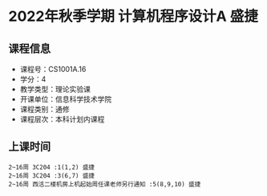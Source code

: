 # 2022年秋季学期 计算机程序设计A 盛捷






## 课程信息

- 课程号：CS1001A.16
- 学分：4
- 教学类型：理论实验课
- 开课单位：信息科学技术学院
- 课程类别：通修
- 课程层次：本科计划内课程

## 上课时间

```
2~16周 3C204 :1(1,2) 盛捷
2~16周 3C204 :3(6,7) 盛捷
2~16周 西活二楼机房上机起始周任课老师另行通知 :5(8,9,10) 盛捷
```

